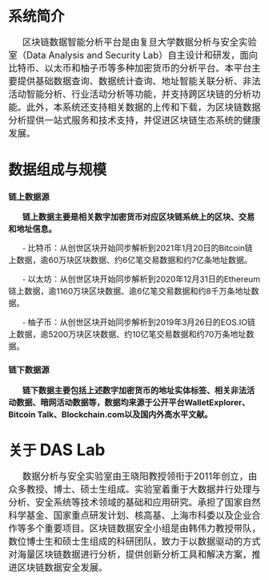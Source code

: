 # 系统简介

&emsp;&emsp;<font size=4>区块链数据智能分析平台是由复旦大学数据分析与安全实验室（Data Analysis and Security Lab）自主设计和研发，面向比特币、以太币和柚子币等多种加密货币的分析平台。本平台主要提供基础数据查询、数据统计查询、地址智能关联分析、非法活动智能分析、行业活动分析等功能，并支持跨区块链的分析功能。此外，本系统还支持相关数据的上传和下载，为区块链数据分析提供一站式服务和技术支持，并促进区块链生态系统的健康发展。</font>



# 数据组成与规模

### 链上数据源

&emsp;&emsp;<b><font size=3>链上数据主要是相关数字加密货币对应区块链系统上的区块、交易和地址信息。</font></b>

&emsp;&emsp;- <font size=3>比特币：从创世区块开始同步解析到2021年1月20日的Bitcoin链上数据，逾60万块区块数据、约6亿笔交易数据和约7亿条地址数据。</font>

&emsp;&emsp;- <font size=3>以太坊：从创世区块开始同步解析到2020年12月31日的Ethereum链上数据，逾1160万块区块数据、逾6亿笔交易数据和约8千万条地址数据。</font>

&emsp;&emsp;- <font size=3>柚子币：从创世区块开始同步解析到2019年3月26日的EOS.IO链上数据，逾5200万块区块数据、约10亿笔交易数据和约70万条地址数据。</font>

### 链下数据源

&emsp;&emsp;<b><font size=3>链下数据主要包括上述数字加密货币的地址实体标签、相关非法活动数据、暗网活动数据等，数据均来源于公开平台WalletExplorer、Bitcoin Talk、Blockchain.com以及国内外高水平文献。</font></b>



# 关于 <font size=6>DAS Lab</font>

&emsp;&emsp;<font size=4>数据分析与安全实验室由王晓阳教授领衔于2011年创立，由众多教授、博士、硕士生组成。实验室着重于大数据并行处理与分析、安全系统等技术领域的基础和应用研究。承担了国家自然科学基金、国家重点研发计划、核高基、上海市科委以及企业合作等多个重要项目。区块链数据安全小组是由韩伟力教授带队，数位博士生和硕士生组成的科研团队，致力于以数据驱动的方式对海量区块链数据进行分析，提供创新分析工具和解决方案，推进区块链数据安全发展。</font>